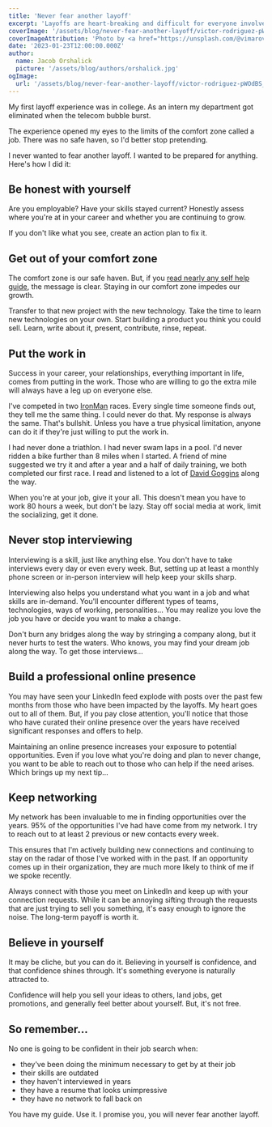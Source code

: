```yaml
---
title: 'Never fear another layoff'
excerpt: 'Layoffs are heart-breaking and difficult for everyone involved. But, it doesn''t have to be something you fear.'
coverImage: '/assets/blog/never-fear-another-layoff/victor-rodriguez-pWOdBS_l9LQ-unsplash.jpg'
coverImageAttribution: 'Photo by <a href="https://unsplash.com/@vimarovi?utm_source=unsplash&utm_medium=referral&utm_content=creditCopyText">Victor Rodriguez</a> on <a href="https://unsplash.com/photos/pWOdBS_l9LQ?utm_source=unsplash&utm_medium=referral&utm_content=creditCopyText">Unsplash</a>'
date: '2023-01-23T12:00:00.000Z'
author:
  name: Jacob Orshalick
  picture: '/assets/blog/authors/orshalick.jpg'
ogImage:
  url: '/assets/blog/never-fear-another-layoff/victor-rodriguez-pWOdBS_l9LQ-unsplash.jpg'
---
```


My first layoff experience was in college. As an intern my department got eliminated when the telecom bubble burst.

The experience opened my eyes to the limits of the comfort zone called a job. There was no safe haven, so I'd better stop pretending.

I never wanted to fear another layoff. I wanted to be prepared for anything. Here's how I did it:

## Be honest with yourself

Are you employable? Have your skills stayed current? Honestly assess where you're at in your career and whether you are continuing to grow.

If you don't like what you see, create an action plan to fix it. 

## Get out of your comfort zone

The comfort zone is our safe haven.  But, if you [read nearly any self help guide](https://medium.com/carl-pullein/why-your-comfort-zone-is-the-most-dangerous-place-on-earth-aec44723888e), the message is clear.  Staying in our comfort zone impedes our growth.

Transfer to that new project with the new technology.  Take the time to learn new technologies on your own.  Start building a product you think you could sell.  Learn, write about it, present, contribute, rinse, repeat.

## Put the work in

Success in your career, your relationships, everything important in life, comes from putting in the work.  Those who are willing to go the extra mile will always have a leg up on everyone else.

I've competed in two [IronMan](https://www.ironman.com) races.  Every single time someone finds out, they tell me the same thing.  I could never do that.  My response is always the same.  That's bullshit.  Unless you have a true physical limitation, anyone can do it if they're just willing to put the work in.

I had never done a triathlon.  I had never swam laps in a pool.  I'd never ridden a bike further than 8 miles when I started.  A friend of mine suggested we try it and after a year and a half of daily training, we both completed our first race.  I read and listened to a lot of [David Goggins](https://lioncrest.com/books/cant-hurt-me-david-goggins/) along the way.

When you're at your job, give it your all.  This doesn't mean you have to work 80 hours a week, but don't be lazy.  Stay off social media at work, limit the socializing, get it done.

## Never stop interviewing

Interviewing is a skill, just like anything else.  You don't have to take interviews every day or even every week.  But, setting up at least a monthly phone screen or in-person interview will help keep your skills sharp.

Interviewing also helps you understand what you want in a job and what skills are in-demand.  You'll encounter different types of teams, technologies, ways of working, personalities...  You may realize you love the job you have or decide you want to make a change.

Don't burn any bridges along the way by stringing a company along, but it never hurts to test the waters.  Who knows, you may find your dream job along the way.  To get those interviews...

## Build a professional online presence

You may have seen your LinkedIn feed explode with posts over the past few months from those who have been impacted by the layoffs.  My heart goes out to all of them.  But, if you pay close attention, you'll notice that those who have curated their online presence over the years have received significant responses and offers to help.

Maintaining an online presence increases your exposure to potential opportunities. Even if you love what you're doing and plan to never change, you want to be able to reach out to those who can help if the need arises. Which brings up my next tip...

## Keep networking

My network has been invaluable to me in finding opportunities over the years. 95% of the opportunities I've had have come from my network. I try to reach out to at least 2 previous or new contacts every week.

This ensures that I'm actively building new connections and continuing to stay on the radar of those I've worked with in the past. If an opportunity comes up in their organization, they are much more likely to think of me if we spoke recently.

Always connect with those you meet on LinkedIn and keep up with your connection requests. While it can be annoying sifting through the requests that are just trying to sell you something, it's easy enough to ignore the noise. The long-term payoff is worth it.

## Believe in yourself

It may be cliche, but you can do it.  Believing in yourself is confidence, and that confidence shines through.  It's something everyone is naturally attracted to.

Confidence will help you sell your ideas to others, land jobs, get promotions, and generally feel better about yourself.  But, it's not free.

## So remember...

No one is going to be confident in their job search when:

- they've been doing the minimum necessary to get by at their job
- their skills are outdated
- they haven't interviewed in years 
- they have a resume that looks unimpressive
- they have no network to fall back on

You have my guide.  Use it.  I promise you, you will never fear another layoff.